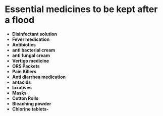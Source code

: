 # Essential medicines to be kept after a flood

* **Disinfectant solution**
* **Fever medication**
* **Antibiotics**
* **anti bacterial cream**
* **anti fungal cream**
* **Vertigo medicine**
* **ORS Packets**
* **Pain Killers**
* **Anti diarrhea medication**
* **antacids**
* **laxatives**
* **Masks**
* **Cotton Rolls**
* **Bleaching powder**
* **Chlorine tablets-**



